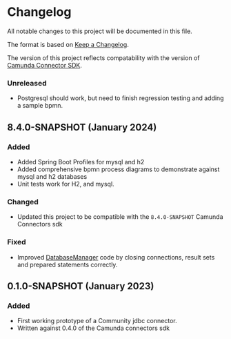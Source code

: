 # Changelog

All notable changes to this project will be documented in this file.

The format is based on [Keep a Changelog](https://keepachangelog.com/en/1.0.0/).

The version of this project reflects compatability with the version of [Camunda Connector SDK](https://github.com/camunda/connectors).

### Unreleased

- Postgresql should work, but need to finish regression testing and adding a sample bpmn. 

## 8.4.0-SNAPSHOT (January 2024)

### Added
- Added Spring Boot Profiles for mysql and h2
- Added comprehensive bpmn process diagrams to demonstrate against mysql and h2 databases
- Unit tests work for H2, and mysql. 
### Changed
- Updated this project to be compatible with the `8.4.0-SNAPSHOT` Camunda Connectors sdk

### Fixed
- Improved [DatabaseManager](./src/main/java/io/camunda/connector/db/DatabaseManager.java) code by closing connections, result sets and prepared statements correctly. 


## 0.1.0-SNAPSHOT (January 2023)

### Added
- First working prototype of a Community jdbc connector.
- Written against 0.4.0 of the Camunda connectors sdk
